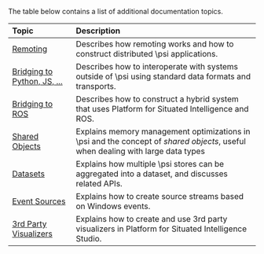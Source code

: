 The table below contains a list of additional documentation topics.

| Topic | Description |
| :---- | :----------------- |
| [Remoting](Remoting) | Describes how remoting works and how to construct distributed \\psi applications. |
| [Bridging to Python, JS, ...](Interop) | Describes how to interoperate with systems outside of \\psi using standard data formats and transports. |
| [Bridging to ROS](ROS-Integration) | Describes how to construct a hybrid system that uses Platform for Situated Intelligence and ROS. |
| [Shared Objects](Shared-Objects) | Explains memory management optimizations in \\psi and the concept of _shared objects_, useful when dealing with large data types |
| [Datasets](Datasets) | Explains how multiple \\psi stores can be aggregated into a dataset, and discusses related APIs. |
| [Event Sources](Event-Sources) | Explains how to create source streams based on Windows events. |
| [3rd Party Visualizers](3rd-Party-Visualizers) | Explains how to create and use 3rd party visualizers in Platform for Situated Intelligence Studio. |


